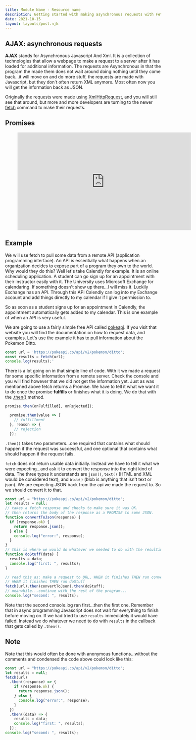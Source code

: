 ```yaml
---
title: Module Name - Resource name
description: Getting started with making asynchronous requests with Fetch
date: 2021-10-15
layout: layouts/post.njk
---
```


## AJAX: asynchronous requests

**AJAX** stands for Asynchronous Javascript And Xml. It is a collection of technologies that allow a webpage to make a request to a server after it has loaded for additional information. The requests are Asynchronous in that the program the made them does not wait around doing nothing until they come back...it will move on and do more stuff, the requests are made with Javascript, but they don't often return XML anymore. Most often now you will get the information back as JSON.

Originally the requests were made using [XmlHttpRequest](https://developer.mozilla.org/en-US/docs/Web/API/XMLHttpRequest/Using_XMLHttpRequest), and you will still see that around, but more and more developers are turning to the newer [fetch](https://developer.mozilla.org/en-US/docs/Web/API/Fetch_API/Using_Fetch) command to make their requests.

## Promises

<figure class="video-container">

<iframe width="560" height="315" src="https://www.youtube.com/embed/a3Srum6o5Oo" title="BYU-I Hackathon 2021" frameborder="0" allow="accelerometer; autoplay; clipboard-write; encrypted-media; gyroscope; picture-in-picture" allowfullscreen></iframe>
</figure>

## Example

We will use fetch to pull some data from a remote API (application programming interface). An API is essentially what happens when an organization decides to expose part of a program they own to the world. Why would they do this? Well let's take Calendly for example. It is an online scheduling application. A student can go sign up for an appointment with their instructor easily with it. The University uses Microsoft Exchange for calendaring. If something doesn't show up there...I will miss it. Luckily Exchange has an API. Through this API Calendly can log into my Exchange account and add things directly to my calendar if I give it permission to.

So as soon as a student signs up for an appointment in Calendly, the appointment automatically gets added to my calendar. This is one example of when an API is very useful.

We are going to use a fairly simple free API called [pokeapi](https://pokeapi.co/). If you visit that website you will find the documentation on how to request data, and examples. Let's use the example it has to pull information about the Pokemon Ditto.

```javascript
const url = 'https://pokeapi.co/api/v2/pokemon/ditto';
const results = fetch(url);
console.log(results);'
```

There is a lot going on in that simple line of code. With it we made a request for some specific information from a remote server. Check the console and you will find however that we did not get the information yet. Just as was mentioned above fetch returns a Promise. We have to tell it what we want it to do once the promise **fulfills** or finishes what it is doing. We do that with the [.then()](https://developer.mozilla.org/en-US/docs/Web/JavaScript/Reference/Global_Objects/Promise/then) method.

```javascript
promise.then(onFulfilled[, onRejected]);

  promise.then(value => {
    // fulfillment
  }, reason => {
    // rejection
  });
```

`.then()` takes two parameters...one required that contains what should happen if the request was successful, and one optional that contains what should happen if the request fails.

`fetch` does not return usable data initially. Instead we have to tell it what we were expecting...and ask it to convert the response into the right kind of data. The three types it understands are `json()`, `text()` (HTML and XML would be considered text), and `blob()` (blob is anything that isn't text or json). We are expecting JSON back from the api we made the request to. So we should convert it to that.

```javascript
const url = "https://pokeapi.co/api/v2/pokemon/ditto";
let results = null;
// takes a fetch response and checks to make sure it was OK.
// then returns the body of the response as a PROMISE to some JSON.
function convertToJson(response) {
  if (response.ok) {
    return response.json();
  } else {
    console.log("error:", response);
  }
}
// this is where we would do whatever we needed to do with the resulting data.
function doStuff(data) {
  results = data;
  console.log("first: ", results);
}

// read this as: make a request to URL, WHEN it finishes THEN run convertToJson
// WHEN it finishes THEN run doStuff
fetch(url).then(convertToJson).then(doStuff);
// meanwhile...continue with the rest of the program...
console.log("second: ", results);
```

Note that the second console.log ran first...then the first one. Remember that in async programming Javascript does not wait for everything to finish before moving on. If we had tried to use `results` immediately it would have failed. Instead we do whatever we need to do with `results` in the callback that gets called by `.then()`.

## Note

Note that this would often be done with anonymous functions...without the comments and condensed the code above could look like this:

```javascript
const url = "https://pokeapi.co/api/v2/pokemon/ditto";
let results = null;
fetch(url)
  .then((response) => {
    if (response.ok) {
      return response.json();
    } else {
      console.log("error:", response);
    }
  })
  .then((data) => {
    results = data;
    console.log("first: ", results);
  });
console.log("second: ", results);
```
